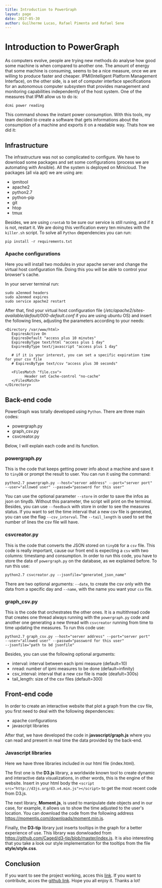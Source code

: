```yaml
---
title: Introduction to PowerGraph
layout: page 
date: 2017-05-30
author: Guilherme Lucas, Rafael Pimenta and Rafael Sene
---
```


# Introduction to PowerGraph  
As computers evolve, people are trying new methods do analyse how good some machine
is when compared to another one. The amount of energy that some machine is 
consuming, seems to be a nice measure, once we are willing to produce faster and
cheaper. 
IPMI(Intelligent Platform Management Interface), on the other side,
is a set of computer interface specifications for an autonomous computer 
subsystem that provides management and monitoring capabilities independently 
of the host system. One of the measures that IPMI allow us to do is:   
```
dcmi power reading
```
This command shows the instant power consumption. With this tools, my team decided
to create a software that gets informations about the consumption of a machine
and exports it on a readable way. Thats how we did it:

## Infrastructure
The infrastructure was not so complicated to configure. We have to download some
packages and set some configurations (process we are automating with Ansible). All
the system is deployed on Minicloud. The packages (all via apt) we are using are:   

- ipmitool
- apache2
- python2.7
- python-pip
- git 
- htop
- tmux

Besides, we are using ```crontab``` to be sure our service is still runing, and if 
it is not, restart it. We are doing this verification every ten minutes with the
```killer.sh``` script. 
To solve all ```Python``` dependencies you can run:   

```
pip install -r requirements.txt
```
### Apache configurations
Here you will install two modules in your apache server and change the virtual
host configuration file. Doing this you will be able to control your browser's cache.

In your server terminal run:
```
sudo a2enmod headers
sudo a2enmod expires
sudo service apache2 restart
```
After that, find your virtual host configuration file
(*/etc/apache2/sites-available/default/000-default.conf* if you are using ubuntu OS)
and insert the following lines, adjusting the parameters according to your needs:

```
<Directory /var/www/html>
   ExpiresActive On
   ExpiresDefault "access plus 10 minutes"
   ExpiresByType text/html "access plus 1 day"
   ExpiresByType text/javascript "access plus 1 day"

   # if it is your interest, you can set a specific expiration time for your csv file
   # ExpiresByType text/csv "access plus 30 seconds"

   <FilesMatch "file.csv">
         Header set Cache-control "no-cache"
   </FilesMatch>
</Directory>
```
## Back-end code
PowerGraph was totally developed using ```Python```. There are three main codes:   

- powergraph.py
- graph_csv.py
- csvcreator.py

Below, I will explain each code and its function.

### powergraph.py   
This is the code that keeps getting power info about a machine and save it to 
```tinyDB``` or prompt the result to user. You can run it using the command:

```
python2.7 powergraph.py --host="server address" --port="server port" 
--user="allowed user" --passwd="password for this user"
```
You can use the optional parameter ```--store``` in order to save the infos 
as json on tinydb. Without this parameter, the script will print on the terminal. 
Besides, you can use ```--feedback``` with store in order to see the measures 
status. 
If you want to set the time interval that a new csv file is generated, you can 
use the flag ```--csv_interval```. The ```--tail_length``` is used to set the 
number of lines the csv file will have.

### csvcreator.py   
This is the code that converts the JSON stored on ```tinyDB``` for a ```csv```
file. This code is really important, cause our front end is expecting a ```csv``` 
with two columns: timestamp and consumption.
In order to run this code, you have to store the data of ```powergraph.py``` on the
database, as we explained before. To run this use:

```
python2.7 csvcreator.py --jsonfile="generated_json_name"
```

There are two optional arguments: ```--date```, to create the csv only with 
the data from a specific day and ```--name```, with the name you want your 
```csv``` file.

### graph_csv.py
This is the code that orchestrates the other ones. It is a multithread code that 
creates one thread always running with the ```powergraph.py``` code and another 
one generating a new thread with ```csvcreator``` running from time to time
updating the measures. To run this code use:

```
python2.7 graph_csv.py --host="server address" --port="server port" 
--user="allowed user" --passwd="password for this user" 
--jsonfile="path to bd jsonfile"
```

Besides, you can use the following optional arguments:   

- interval: interval between each ipmi measure (default=10)
- nread: number of ipmi measures to be done (default=infinity)
- csv_interval: interval that a new csv file is made (deafult=300s)
- tail_length: size of the csv files (default=300)

## Front-end code
In order to create an interactive website that plot a graph from the csv file,
you first need to deal with the following dependencies:

- apache configurations
- javascript libraries

After that, we have developed the code in **javascript/graph.js** where
you can read and present in real time the data provided by the back-end.

### Javascript libraries
Here we have three libraries included in our html file (index.html).

The first one is the **D3.js** library, a worldwide known tool to create
dynamic and interactive data visualizations, in other words, this is the engine
of the website. Insert in your html body the `<script src="http://d3js.org/d3.v4.min.js"></script>`
to get the most recent code from D3.js.

The next library, **Moment.js**, is used to manipulate date objects and in our
case, for example, it allows us to show the time adjusted to the user's location.
You can download the code from the following address https://momentjs.com/downloads/moment.min.js.

Finally, the **D3-tip** library just inserts tooltips in the graph for a better experience of use. This library was donwloaded from https://github.com/Caged/d3-tip/blob/master/index.js. It is also interesting that you take a look our style implementation for the tooltips from the file **style/style.css**.

## Conclusion  
If you want to see the project working, acces this 
[link](http://177.220.10.134/powergraph). If you want to contribute, acces the 
[github link](https://github.com/Unicamp-OpenPower/powergraph). Hope you all enjoy 
it. Thanks a lot!
